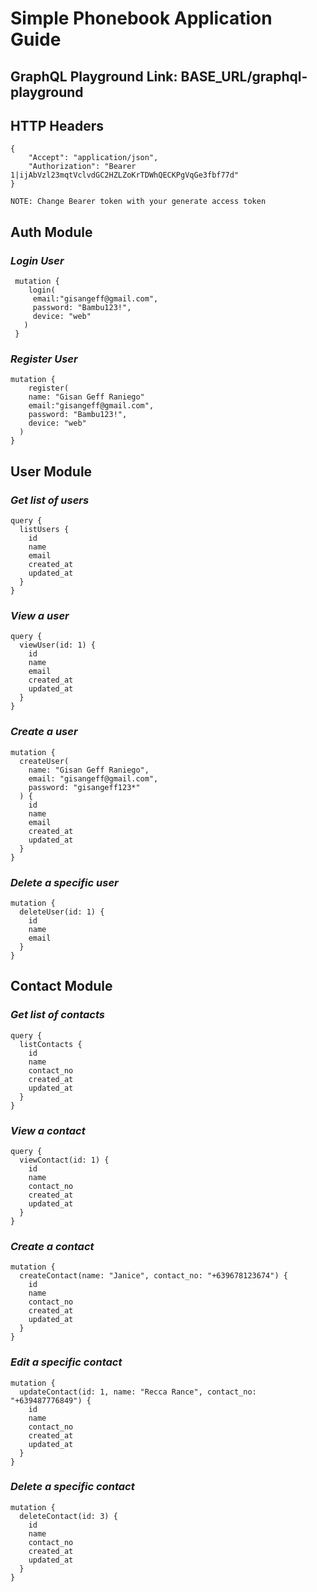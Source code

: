 # Simple Phonebook Application Guide

## GraphQL Playground Link: BASE_URL/graphql-playground

## HTTP Headers

```
{
	"Accept": "application/json",
	"Authorization": "Bearer 1|ijAbVzl23mqtVclvdGC2HZLZoKrTDWhQECKPgVqGe3fbf77d"
}

NOTE: Change Bearer token with your generate access token
```

## Auth Module
### *Login User*

```
 mutation {
 	login(
     email:"gisangeff@gmail.com", 
     password: "Bambu123!",
     device: "web"
   )
 }
```

### *Register User*

```
mutation {
	register(
    name: "Gisan Geff Raniego"
    email:"gisangeff@gmail.com", 
    password: "Bambu123!",
    device: "web"
  )
}
```



## User Module
### *Get list of users*

```
query {
  listUsers {
    id
    name
    email
    created_at
    updated_at
  }
}
```


### *View a user*

```
query {
  viewUser(id: 1) {
    id
    name
    email
    created_at
    updated_at
  }
}
```


### *Create a user*

```
mutation {
  createUser(
    name: "Gisan Geff Raniego",
    email: "gisangeff@gmail.com",
    password: "gisangeff123*"
  ) {
    id
    name
    email
    created_at
    updated_at
  }
}
```


### *Delete a specific user*

```
mutation {
  deleteUser(id: 1) {
    id
    name
    email
  }
}
```



## Contact Module
### *Get list of contacts*

```
query {
  listContacts {
    id
    name
    contact_no
    created_at
    updated_at
  }
}
```


### *View a contact*

```
query {
  viewContact(id: 1) {
    id
    name
    contact_no
    created_at
    updated_at
  }
}
```


### *Create a contact*

```
mutation {
  createContact(name: "Janice", contact_no: "+639678123674") {
    id
    name
    contact_no
    created_at
    updated_at
  }
}
```


### *Edit a specific contact*

```
mutation {
  updateContact(id: 1, name: "Recca Rance", contact_no: "+639487776849") {
    id
    name
    contact_no
    created_at
    updated_at
  }
}
```


### *Delete a specific contact*

```
mutation {
  deleteContact(id: 3) {
    id
    name
    contact_no
    created_at
    updated_at
  }
}
```
